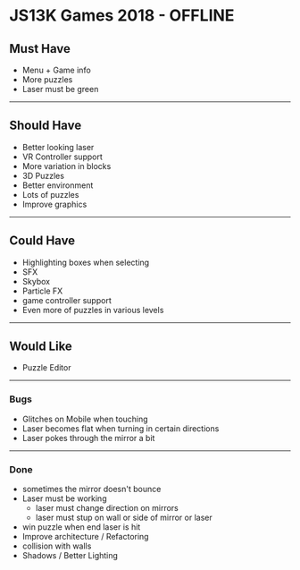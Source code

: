 # JS13K Games 2018 - OFFLINE

## Must Have
- Menu + Game info
- More puzzles
- Laser must be green
___
## Should Have
- Better looking laser
- VR Controller support
- More variation in blocks
- 3D Puzzles
- Better environment
- Lots of puzzles
- Improve graphics

___
## Could Have
- Highlighting boxes when selecting
- SFX
- Skybox
- Particle FX
- game controller support
- Even more of puzzles in various levels
___
## Would Like
- Puzzle Editor
___
### Bugs
- Glitches on Mobile when touching
- Laser becomes flat when turning in certain directions
- Laser pokes through the mirror a bit

___
### Done
- sometimes the mirror doesn't bounce
- Laser must be working
  - laser must change direction on mirrors
  - laser must stup on wall or side of mirror or laser
- win puzzle when end laser is hit
- Improve architecture / Refactoring
- collision with walls
- Shadows / Better Lighting